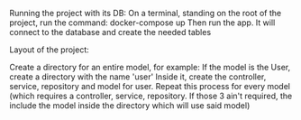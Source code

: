 Running the project with its DB:
  On a terminal, standing on the root of the project, run the command: docker-compose up
  Then run the app. It will connect to the database and create the needed tables
  
Layout of the project:

  Create a directory for an entire model, for example:
    If the model is the User, create a directory with the name 'user'
    Inside it, create the controller, service, repository and model for user.
    Repeat this process for every model (which requires a controller, service, repository. 
    If those 3 ain't required, the include the model inside the directory which will use said model)
